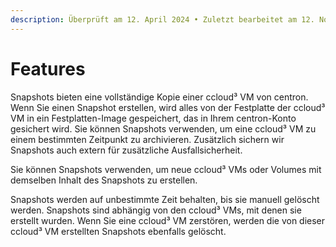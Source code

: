 ```yaml
---
description: Überprüft am 12. April 2024 • Zuletzt bearbeitet am 12. November 2024
---
```


# Features

Snapshots bieten eine vollständige Kopie einer ccloud³ VM von centron. Wenn Sie einen Snapshot erstellen, wird alles von der Festplatte der ccloud³ VM in ein Festplatten-Image gespeichert, das in Ihrem centron-Konto gesichert wird. Sie können Snapshots verwenden, um eine ccloud³ VM zu einem bestimmten Zeitpunkt zu archivieren. Zusätzlich sichern wir Snapshots auch extern für zusätzliche Ausfallsicherheit.

Sie können Snapshots verwenden, um neue ccloud³ VMs oder Volumes mit demselben Inhalt des Snapshots zu erstellen.&#x20;

Snapshots werden auf unbestimmte Zeit behalten, bis sie manuell gelöscht werden. Snapshots sind abhängig von den ccloud³ VMs, mit denen sie erstellt wurden. Wenn Sie eine ccloud³ VM zerstören, werden die von dieser ccloud³ VM erstellten Snapshots ebenfalls gelöscht.
